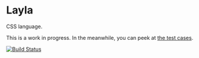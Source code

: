 # Layla

CSS language.

This is a work in progress. In the meanwhile, you can peek at [the test cases](https://github.com/krokis/layla/tree/master/src/test/cases).

[![Build Status](https://travis-ci.org/krokis/layla.png?branch=master)](https://travis-ci.org/krokis/layla)

